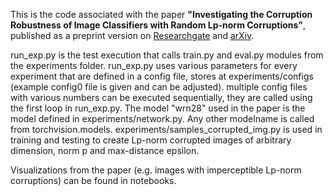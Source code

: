 This is the code associated with the paper **"Investigating the Corruption Robustness of Image Classifiers with Random Lp-norm Corruptions"**, 
published as a preprint version on [Researchgate](https://www.researchgate.net/publication/370617296_Investigating_the_Corruption_Robustness_of_Image_Classifiers_with_Random_Lp-norm_Corruptions) and [arXiv](https://arxiv.org/abs/2305.05400).

run_exp.py is the test execution that calls train.py and eval.py modules from the experiments folder.
run_exp.py uses various parameters for every experiment that are defined in a config file, stores at experiments/configs (example config0 file is given and can be adjusted).
multiple config files with various numbers can be executed sequentially, they are called using the first loop in run_exp.py.
The model "wrn28" used in the paper is the model defined in experiments/network.py. Any other modelname is called from torchvision.models.
experiments/samples_corrupted_img.py is used in training and testing to create Lp-norm corrupted images of arbitrary dimension, norm p and max-distance epsilon.

Visualizations from the paper (e.g. images with imperceptible Lp-norm corruptions) can be found in notebooks.
